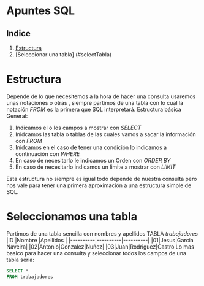 # Apuntes SQL
## Indice
1. [Estructura](#Estructura)
1. [Seleccionar una tabla] (#selectTabla)



# Estructura <a name="Estructura"></a>
Depende de lo que necesitemos a la hora de hacer una consulta usaremos unas notaciones o otras , siempre partimos de una tabla con lo cual la notación *FROM* es la primera que SQL interpretará.
Estructura básica General:
1. Indicamos el o los campos a mostrar con *SELECT*
1. Inidcamos las tabla o tablas de las cuales vamos a sacar la información con *FROM*
1. Inidcamos en el caso de tener una condición lo indicamos a continuación con *WHERE*
1. En caso de necesitarlo le indicamos un Orden  con *ORDER BY*
1. En caso de necesitarlo indicamos un limite a mostrar con *LIMIT*

Esta estructura no siempre es igual todo depende de nuestra consulta pero nos vale para tener una primera aproximación a una estructura simple de SQL.

# Seleccionamos una tabla <a name="selectTabla"></a>
Partimos de una tabla sencilla con nombres y apellidos 
TABLA *trabajadores*
|ID |Nombre |Apellidos |
|----------|----------|----------|
|01|Jesus|Garcia Naveira|
|02|Antonio|Gonzalez|Nuñez|
|03|Juan|Rodriguez|Castro
Lo mas basico para hacer una consulta y seleccionar todos los campos de una tabla seria:
```sql
SELECT *
FROM trabajadores
```
